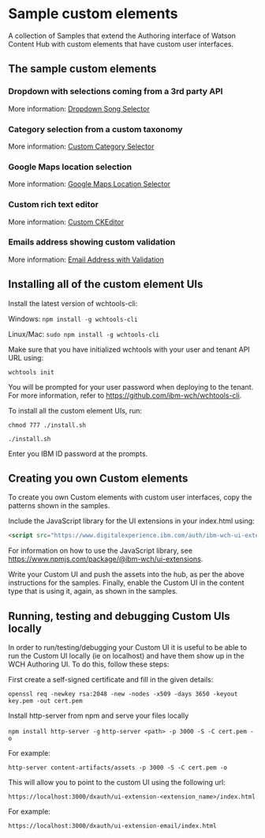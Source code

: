 # Sample custom elements

A collection of Samples that extend the Authoring interface of Watson Content Hub with custom elements that have custom user interfaces. 

## The sample custom elements

### Dropdown with selections coming from a 3rd party API

More information: [Dropdown Song Selector](sample-ui-extension-dropdown)

### Category selection from a custom taxonomy

More information: [Custom Category Selector](sample-ui-extension-category)

### Google Maps location selection

More information: [Google Maps Location Selector](sample-ui-extension-map)

### Custom rich text editor

More information: [Custom CKEditor](sample-ui-extension-rte)

### Emails address showing custom validation

More information: [Email Address with Validation](sample-ui-extension-email)

## Installing all of the custom element UIs

Install the latest version of wchtools-cli:

Windows: ```npm install -g wchtools-cli ```

Linux/Mac: ```sudo npm install -g wchtools-cli```

Make sure that you have initialized wchtools with your user and tenant API URL using:

```wchtools init```

You will be prompted for your user password when deploying to the tenant. For more information, refer to https://github.com/ibm-wch/wchtools-cli.

To install all the custom element UIs, run:

```chmod 777 ./install.sh```

```./install.sh```

Enter you IBM ID password at the prompts.

## Creating you own Custom elements

To create you own Custom elements with custom user interfaces, copy the patterns shown in the samples.

Include the JavaScript library for the UI extensions in your index.html using:

```html
<script src="https://www.digitalexperience.ibm.com/auth/ibm-wch-ui-extensions.js"></script>
```

For information on how to use the JavaScript library, see https://www.npmjs.com/package/@ibm-wch/ui-extensions.

Write your Custom UI and push the assets into the hub, as per the above instructions for the samples. Finally,
enable the Custom UI in the content type that is using it, again, as shown in the samples.

## Running, testing and debugging Custom UIs locally

In order to run/testing/debugging your Custom UI it is useful to be able to run the Custom UI locally (ie on localhost) and have them show up in the WCH Authoring UI. To do this, follow these steps:

First create a self-signed certificate and fill in the given details:

```openssl req -newkey rsa:2048 -new -nodes -x509 -days 3650 -keyout key.pem -out cert.pem```

Install http-server from npm and serve your files locally

```npm install http-server -g```
```http-server <path> -p 3000 -S -C cert.pem -o```

For example:

```http-server content-artifacts/assets -p 3000 -S -C cert.pem -o```

This will allow you to point to the custom UI using the following url:

```https://localhost:3000/dxauth/ui-extension-<extension_name>/index.html```

For example:

```https://localhost:3000/dxauth/ui-extension-email/index.html```
